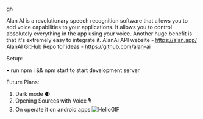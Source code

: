 gh



Alan AI is a revolutionary speech recognition software that allows you to add voice capabilities to your applications. It allows you to control absolutely everything in the app using your voice. Another huge benefit is that it's extremely easy to integrate it.
AlanAi API website - https://alan.app/
AlanAI GitHub Repo for ideas - https://github.com/alan-ai

Setup:

• run npm i && npm start to start development server

Future Plans:

1) Dark mode 🌒
2) Opening Sources with Voice 🎙️
3) On operate it on android apps ![HelloGIF](https://user-images.githubusercontent.com/76739126/163259246-ddacc193-eb1a-40da-8c3e-87b200a22632.gif)
